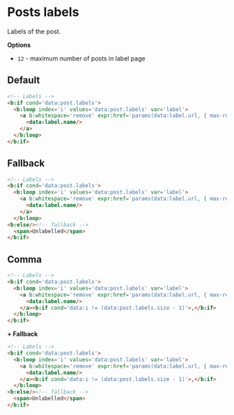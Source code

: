 <!--
@@@title:Posts labels@@@
@@@section:XML Snippets@@@
-->

# Posts labels

Labels of the post.

**Options**

- `12` - maximum number of posts in label page


## Default

```html
<!-- Labels -->
<b:if cond='data:post.labels'>
  <b:loop index='i' values='data:post.labels' var='label'>
    <a b:whitespace='remove' expr:href='params(data:label.url, { max-results: "12" })' expr:title='data:label.name'>
      <data:label.name/>
    </a>
  </b:loop>
</b:if>
```


## Fallback

```html
<!-- Labels -->
<b:if cond='data:post.labels'>
  <b:loop index='i' values='data:post.labels' var='label'>
    <a b:whitespace='remove' expr:href='params(data:label.url, { max-results: "12" })' expr:title='data:label.name'>
      <data:label.name/>
    </a>
  </b:loop>
<b:else/><!-- fallback -->
  <span>Unlabelled</span>
</b:if>
```


## Comma

```html
<!-- Labels -->
<b:if cond='data:post.labels'>
  <b:loop index='i' values='data:post.labels' var='label'>
    <a b:whitespace='remove' expr:href='params(data:label.url, { max-results: "12" })' expr:title='data:label.name'>
      <data:label.name/>
    </a><b:if cond='data:i != (data:post.labels.size - 1)'>,</b:if>
  </b:loop>
</b:if>
```

**+ Fallback**

```html
<!-- Labels -->
<b:if cond='data:post.labels'>
  <b:loop index='i' values='data:post.labels' var='label'>
    <a b:whitespace='remove' expr:href='params(data:label.url, { max-results: "12" })' expr:title='data:label.name'>
      <data:label.name/>
    </a><b:if cond='data:i != (data:post.labels.size - 1)'>,</b:if>
  </b:loop>
<b:else/><!-- fallback -->
  <span>Unlabelled</span>
</b:if>
```
